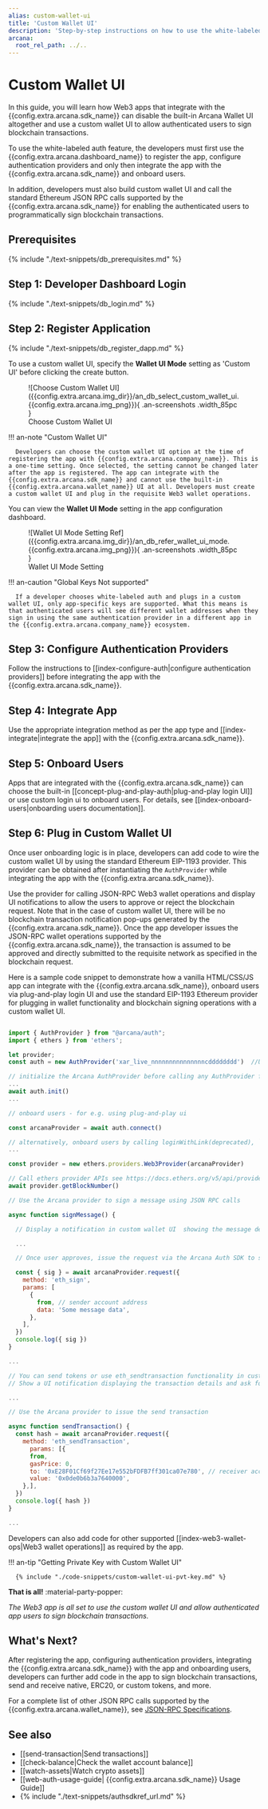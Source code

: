 ```yaml
---
alias: custom-wallet-ui
title: 'Custom Wallet UI'
description: 'Step-by-step instructions on how to use the white-labeled auth feature and disable Arcana wallet to use custom wallet UI in a Web3 app.'
arcana:
  root_rel_path: ../..
---
```


# Custom Wallet UI

In this guide, you will learn how Web3 apps that integrate with the {{config.extra.arcana.sdk_name}} can disable the built-in Arcana Wallet UI altogether and use a custom wallet UI to allow authenticated users to sign blockchain transactions. 

To use the white-labeled auth feature, the developers must first use the {{config.extra.arcana.dashboard_name}} to register the app, configure authentication providers and only then integrate the app with the {{config.extra.arcana.sdk_name}} and onboard users. 

In addition, developers must also build custom wallet UI and call the standard Ethereum JSON RPC calls supported by the {{config.extra.arcana.sdk_name}} for enabling the authenticated users to programmatically sign blockchain transactions.

## Prerequisites

{% include "./text-snippets/db_prerequisites.md" %}

## Step 1: Developer Dashboard Login

{% include "./text-snippets/db_login.md" %}

## Step 2: Register Application

{% include "./text-snippets/db_register_dapp.md" %}

To use a custom wallet UI, specify the **Wallet UI Mode** setting as 'Custom UI' before clicking the create button.

<figure markdown="span">
  ![Choose Custom Wallet UI]({{config.extra.arcana.img_dir}}/an_db_select_custom_wallet_ui.{{config.extra.arcana.img_png}}){ .an-screenshots .width_85pc }
  <figcaption>Choose Custom Wallet UI</figcaption>
</figure>

!!! an-note "Custom Wallet UI"

      Developers can choose the custom wallet UI option at the time of registering the app with {{config.extra.arcana.company_name}}. This is a one-time setting. Once selected, the setting cannot be changed later after the app is registered. The app can integrate with the {{config.extra.arcana.sdk_name}} and cannot use the built-in {{config.extra.arcana.wallet_name}} UI at all. Developers must create a custom wallet UI and plug in the requisite Web3 wallet operations.

You can view the **Wallet UI Mode** setting in the app configuration dashboard.

<figure markdown="span">
  ![Wallet UI Mode Setting Ref]({{config.extra.arcana.img_dir}}/an_db_refer_wallet_ui_mode.{{config.extra.arcana.img_png}}){ .an-screenshots .width_85pc }
  <figcaption>Wallet UI Mode Setting</figcaption>
</figure>

!!! an-caution "Global Keys Not supported"

      If a developer chooses white-labeled auth and plugs in a custom wallet UI, only app-specific keys are supported. What this means is that authenticated users will see different wallet addresses when they sign in using the same authentication provider in a different app in the {{config.extra.arcana.company_name}} ecosystem.

## Step 3: Configure Authentication Providers

Follow the instructions to [[index-configure-auth|configure authentication providers]] before integrating the app with the {{config.extra.arcana.sdk_name}}.

## Step 4: Integrate App

Use the appropriate integration method as per the app type and [[index-integrate|integrate the app]] with the {{config.extra.arcana.sdk_name}}.

## Step 5: Onboard Users

Apps that are integrated with the {{config.extra.arcana.sdk_name}} can choose the built-in [[concept-plug-and-play-auth|plug-and-play login UI]] or use custom login ui to onboard users. For details, see [[index-onboard-users|onboarding users documentation]]. 

## Step 6: Plug in Custom Wallet UI

Once user onboarding logic is in place, developers can add code to wire the custom wallet UI by using the standard Ethereum EIP-1193 provider. This provider can be obtained after instantiating the `AuthProvider` while integrating the app with the {{config.extra.arcana.sdk_name}}. 

Use the provider for calling JSON-RPC Web3 wallet operations and display UI notifications to allow the users to approve or reject the blockchain request. Note that in the case of custom wallet UI, there will be no blockchain transaction notification pop-ups generated by the {{config.extra.arcana.sdk_name}}. Once the app developer issues the JSON-RPC wallet operations supported by the {{config.extra.arcana.sdk_name}}, the transaction is assumed to be approved and directly submitted to the requisite network as specified in the blockchain request. 

Here is a sample code snippet to demonstrate how a vanilla HTML/CSS/JS app can integrate with the {{config.extra.arcana.sdk_name}}, onboard users via plug-and-play login UI and use the standard EIP-1193 Ethereum provider for plugging in wallet functionality and blockchain signing operations with a custom wallet UI.

```js

import { AuthProvider } from "@arcana/auth";
import { ethers } from 'ethers';

let provider;
const auth = new AuthProvider('xar_live_nnnnnnnnnnnnnnncdddddddd')  //Use registered app client Id

// initialize the Arcana AuthProvider before calling any AuthProvider functions
...
await auth.init()
...

// onboard users - for e.g. using plug-and-play ui

const arcanaProvider = await auth.connect()

// alternatively, onboard users by calling loginWithLink(deprecated), `loginWithOTPStart`, `loginWithOTPComplete`, loginWithSocial, loginWithBearer for passwordless, social or IAM providers.
...

const provider = new ethers.providers.Web3Provider(arcanaProvider)

// Call ethers provider APIs see https://docs.ethers.org/v5/api/providers/provider/ for details
await provider.getBlockNumber()

// Use the Arcana provider to sign a message using JSON RPC calls

async function signMessage() {

  // Display a notification in custom wallet UI  showing the message details and seeking user's approval

  ...

  // Once user approves, issue the request via the Arcana Auth SDK to sign transaction

  const { sig } = await arcanaProvider.request({
    method: 'eth_sign',
    params: [
      {
        from, // sender account address
        data: 'Some message data',
      },
    ],
  })
  console.log({ sig })
}

...

// You can send tokens or use eth_sendtransaction functionality in custom wallet UI 
// Show a UI notification displaying the transaction details and ask for user's approval

...

// Use the Arcana provider to issue the send transaction

async function sendTransaction() {
  const hash = await arcanaProvider.request({
    method: 'eth_sendTransaction',
      params: [{
      from,
      gasPrice: 0,
      to: '0xE28F01Cf69f27Ee17e552bFDFB7ff301ca07e780', // receiver account address
      value: '0x0de0b6b3a7640000',
    },],
  })
  console.log({ hash })
}

...
```

Developers can also add code for other supported [[index-web3-wallet-ops|Web3 wallet operations]] as required by the app.

!!! an-tip "Getting Private Key with Custom Wallet UI"

      {% include "./code-snippets/custom-wallet-ui-pvt-key.md" %}

**That is all!**  :material-party-popper:

*The Web3 app is all set to _use the custom wallet UI and allow authenticated app users_ to sign blockchain transactions.*

## What's Next?

After registering the app, configuring authentication providers, integrating the {{config.extra.arcana.sdk_name}} with the app and onboarding users, developers can further add code in the app to sign blockchain transactions, send and receive native, ERC20, or custom tokens, and more.

For a complete list of other JSON RPC calls supported by the {{config.extra.arcana.wallet_name}}, see [JSON-RPC Specifications](https://ethereum.github.io/execution-apis/api-documentation/).

## See also

* [[send-transaction|Send transactions]]
* [[check-balance|Check the wallet account balance]]
* [[watch-assets|Watch crypto assets]]
* [[web-auth-usage-guide| {{config.extra.arcana.sdk_name}} Usage Guide]]
* {% include "./text-snippets/authsdkref_url.md" %}
